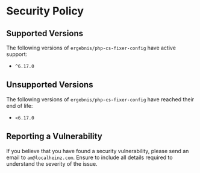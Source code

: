 # Security Policy

## Supported Versions

The following versions of `ergebnis/php-cs-fixer-config` have active support:

- `^6.17.0`

## Unsupported Versions

The following versions of `ergebnis/php-cs-fixer-config` have reached their end of life:

- `<6.17.0`

## Reporting a Vulnerability

If you believe that you have found a security vulnerability, please send an email to `am@localheinz.com`. Ensure to include all details required to understand the severity of the issue.
